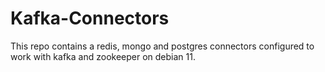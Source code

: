 # Kafka-Connectors

This repo contains a redis, mongo and postgres connectors configured to work with kafka and zookeeper on debian 11.